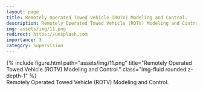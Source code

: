 ```yaml
---
layout: page
title: Remotely Operated Towed Vehicle (ROTV) Modeling and Control.
description: Remotely Operated Towed Vehicle (ROTV) Modeling and Control.
img: assets/img/11.png
redirect: https://unsplash.com
importance: 3
category: Supervision
---
```




<div class="caption">
</div>
<div class="row">
    <div class="col-sm mt-3 mt-md-0">
        {% include figure.html path="assets/img/11.png" title="Remotely Operated Towed Vehicle (ROTV) Modeling and Control." class="img-fluid rounded z-depth-1" %}
    </div>
</div>
<div class="caption">
    Remotely Operated Towed Vehicle (ROTV) Modeling and Control.
</div>
